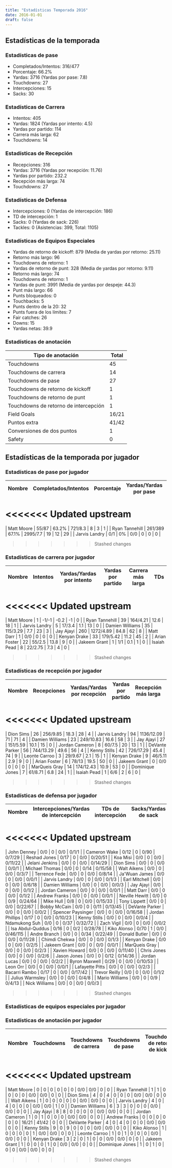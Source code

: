 ```yaml
---
title: "Estadísticas Temporada 2016"
date: 2016-01-01
draft: false
---
```


## Estadísticas de la temporada
### Estadísticas de pase
* Completados/Intentos: 316/477
* Porcentaje: 66.2%
* Yardas: 3716 (Yardas por pase: 7.8)
* Touchdowns: 27
* Intercepciones: 15
* Sacks: 30

### Estadísticas de Carrera
* Intentos: 405
* Yardas: 1824 (Yardas por intento: 4.5)
* Yardas por partido: 114
* Carrera más larga: 62
* Touchdowns: 14

### Estadísticas de Recepción
* Recepciones: 316
* Yardas: 3716 (Yardas por recepción: 11.76)
* Yardas por partido: 232.2
* Recepción más larga: 74
* Touchdowns: 27

### Estadísticas de Defensa
* Intercepciones: 0 (Yardas de intercepción: 186)
* TD de intercepción: 1
* Sacks: 0 (Yardas de sack: 226)
* Tackles: 0 (Asistencias: 399, Total: 1105)

### Estadísticas de Equipos Especiales
* Yardas de retorno de kickoff: 879 (Media de yardas por retorno: 25.11)
* Retorno más largo: 96
* Touchdowns de retorno: 1
* Yardas de retorno de punt: 328 (Media de yardas por retorno: 9.11)
* Retorno más largo: 74
* Touchdowns de retorno: 1
* Yardas de punt: 3991 (Media de yardas por despeje: 44.3)
* Punt más largo: 66
* Punts bloqueados: 0
* Touchbacks: 5
* Punts dentro de la 20: 32
* Punts fuera de los límites: 7
* Fair catches: 26
* Downs: 15
* Yardas netas: 39.9

### Estadísticas de anotación
| Tipo de anotación | Total |
|-------------------|-------|
| Touchdowns | 45 |
| Touchdowns de carrera | 14 |
| Touchdowns de pase | 27 |
| Touchdowns de retorno de kickoff | 1 |
| Touchdowns de retorno de punt | 1 |
| Touchdowns de retorno de intercepción | 1 |
| Field Goals | 16/21 |
| Puntos extra | 41/42 |
| Conversiones de dos puntos | 1 |
| Safety | 0 |

## Estadísticas de la temporada por jugador
### Estadísticas de pase por jugador
| Nombre | Completados/Intentos | Porcentaje | Yardas/Yardas por pase | TDs | Intercepciones | Sacks |
|--------|----------------------|------------|------------------------|-----|----------------|-------|
<<<<<<< Updated upstream
=======
| Matt Moore | 55/87 | 63.2% | 721/8.3 | 8 | 3 | 1 |
| Ryan Tannehill | 261/389 | 67.1% | 2995/7.7 | 19 | 12 | 29 |
| Jarvis Landry | 0/1 | 0% | 0/0 | 0 | 0 | 0 |
>>>>>>> Stashed changes


### Estadísticas de carrera por jugador
| Nombre | Intentos | Yardas/Yardas por intento | Yardas por partido | Carrera más larga | TDs |
|--------|----------|--------------------------|--------------------|-------------------|-----|
<<<<<<< Updated upstream
=======
| Matt Moore | 1 | -1/-1 | -0.2 | -1 | 0 |
| Ryan Tannehill | 39 | 164/4.21 | 12.6 | 18 | 1 |
| Jarvis Landry | 5 | 17/3.4 | 1.1 | 13 | 0 |
| Damien Williams | 35 | 115/3.29 | 7.7 | 23 | 3 |
| Jay Ajayi | 260 | 1272/4.89 | 84.8 | 62 | 8 |
| Matt Darr | 1 | 0/0 | 0 | 0 | 0 |
| Kenyan Drake | 33 | 179/5.42 | 11.2 | 45 | 2 |
| Arian Foster | 22 | 55/2.5 | 13.8 | 9 | 0 |
| Jakeem Grant | 1 | 1/1 | 0.1 | 1 | 0 |
| Isaiah Pead | 8 | 22/2.75 | 7.3 | 4 | 0 |
>>>>>>> Stashed changes


### Estadísticas de recepción por jugador
| Nombre | Recepciones | Yardas/Yardas por recepción | Yardas por partido | Recepción más larga | TDs |
|--------|-------------|----------------------------|--------------------|---------------------|-----|
<<<<<<< Updated upstream
=======
| Dion Sims | 26 | 256/9.85 | 18.3 | 28 | 4 |
| Jarvis Landry | 94 | 1136/12.09 | 71 | 71 | 4 |
| Damien Williams | 23 | 249/10.83 | 16.6 | 58 | 3 |
| Jay Ajayi | 27 | 151/5.59 | 10.1 | 15 | 0 |
| Jordan Cameron | 8 | 60/7.5 | 20 | 13 | 1 |
| DeVante Parker | 56 | 744/13.29 | 49.6 | 56 | 4 |
| Kenny Stills | 42 | 726/17.29 | 45.4 | 74 | 9 |
| Leonte Carroo | 3 | 29/9.67 | 2.1 | 15 | 1 |
| Kenyan Drake | 9 | 46/5.11 | 2.9 | 9 | 0 |
| Arian Foster | 6 | 78/13 | 19.5 | 50 | 0 |
| Jakeem Grant | 0 | 0/0 | 0 | 0 | 0 |
| MarQueis Gray | 14 | 174/12.43 | 10.9 | 53 | 0 |
| Dominique Jones | 7 | 61/8.71 | 6.8 | 24 | 1 |
| Isaiah Pead | 1 | 6/6 | 2 | 6 | 0 |
>>>>>>> Stashed changes


### Estadísticas de defensa por jugador
| Nombre | Intercepciones/Yardas de intercepción | TDs de intercepción | Sacks/Yardas de sack | Tackles/Asistencias/Total |
|--------|--------------------------------------|---------------------|-----------------------|--------------------------|
<<<<<<< Updated upstream
=======
| John Denney | 0/0 | 0 | 0/0 | 0/1/1 |
| Cameron Wake | 0/12 | 0 | 0/90 | 0/7/29 |
| Reshad Jones | 0/17 | 0 | 0/0 | 0/20/51 |
| Koa Misi | 0/0 | 0 | 0/0 | 0/11/22 |
| Jelani Jenkins | 0/0 | 0 | 0/0 | 0/14/29 |
| Dion Sims | 0/0 | 0 | 0/0 | 0/0/1 |
| Michael Thomas | 0/0 | 0 | 0/14 | 0/15/58 |
| Walt Aikens | 0/0 | 0 | 0/0 | 0/3/7 |
| Terrence Fede | 0/0 | 0 | 0/0 | 0/8/14 |
| Ja'Wuan James | 0/0 | 0 | 0/0 | 0/0/1 |
| Jarvis Landry | 0/0 | 0 | 0/0 | 0/1/3 |
| Earl Mitchell | 0/0 | 0 | 0/0 | 0/6/18 |
| Damien Williams | 0/0 | 0 | 0/0 | 0/0/3 |
| Jay Ajayi | 0/0 | 0 | 0/0 | 0/1/2 |
| Jordan Cameron | 0/0 | 0 | 0/0 | 0/0/1 |
| Matt Darr | 0/0 | 0 | 0/0 | 0/1/2 |
| Andrew Franks | 0/0 | 0 | 0/0 | 0/0/1 |
| Neville Hewitt | 0/0 | 0 | 0/9 | 0/24/64 |
| Mike Hull | 0/8 | 0 | 0/0 | 0/15/33 |
| Tony Lippett | 0/0 | 0 | 0/0 | 0/22/67 |
| Bobby McCain | 0/0 | 0 | 0/11 | 0/13/45 |
| DeVante Parker | 0/0 | 0 | 0/0 | 0/0/2 |
| Spencer Paysinger | 0/0 | 0 | 0/0 | 0/16/58 |
| Jordan Phillips | 0/17 | 0 | 0/0 | 0/10/23 |
| Kenny Stills | 0/0 | 0 | 0/0 | 0/0/4 |
| Ndamukong Suh | 0/0 | 0 | 0/37 | 0/32/72 |
| Zach Vigil | 0/0 | 0 | 0/0 | 0/0/2 |
| Isa Abdul-Quddus | 0/16 | 0 | 0/2 | 0/28/78 |
| Kiko Alonso | 0/70 | 1 | 0/0 | 0/46/115 |
| Andre Branch | 0/0 | 0 | 0/34 | 0/22/49 |
| Donald Butler | 0/0 | 0 | 0/0 | 0/11/28 |
| Chimdi Chekwa | 0/0 | 0 | 0/0 | 0/1/3 |
| Kenyan Drake | 0/0 | 0 | 0/0 | 0/2/5 |
| Jakeem Grant | 0/0 | 0 | 0/0 | 0/0/1 |
| MarQueis Gray | 0/0 | 0 | 0/0 | 0/2/3 |
| Xavien Howard | 0/0 | 0 | 0/0 | 0/11/40 |
| Chris Jones | 0/0 | 0 | 0/0 | 0/2/6 |
| Jason Jones | 0/0 | 0 | 0/12 | 0/14/36 |
| Jordan Lucas | 0/0 | 0 | 0/0 | 0/2/2 |
| Byron Maxwell | 0/29 | 0 | 0/0 | 0/10/53 |
| Leon Orr | 0/0 | 0 | 0/0 | 0/0/1 |
| Lafayette Pitts | 0/0 | 0 | 0/0 | 0/2/3 |
| Bacarri Rambo | 0/17 | 0 | 0/0 | 0/17/42 |
| Trevor Reilly | 0/0 | 0 | 0/0 | 0/1/2 |
| Julius Warmsley | 0/0 | 0 | 0/0 | 0/4/8 |
| Mario Williams | 0/0 | 0 | 0/9 | 0/4/13 |
| Nick Williams | 0/0 | 0 | 0/0 | 0/0/3 |
>>>>>>> Stashed changes


### Estadísticas de equipos especiales por jugador
<!-- Puedes agregar aquí tablas para KickoffReturn, PuntReturn, Punting, Kicking si lo necesitas -->

### Estadísticas de anotación por jugador
| Nombre | Touchdowns | Touchdowns de carrera | Touchdowns de pase | Touchdowns de retorno de kickoff | Touchdowns de retorno de punt | Touchdowns de retorno de intercepción | Field Goals | Puntos extra | Conversiones de dos puntos | Safety |
|--------|------------|----------------|---------------------|----------------------------------|-------------------------------|----------------------------------|------------|--------------|--------------------------|--------|
<<<<<<< Updated upstream
=======
| Matt Moore | 0 | 0 | 0 | 0 | 0 | 0 | 0/0 | 0/0 | 0 | 0 |
| Ryan Tannehill | 1 | 1 | 0 | 0 | 0 | 0 | 0/0 | 0/0 | 0 | 0 |
| Dion Sims | 4 | 0 | 4 | 0 | 0 | 0 | 0/0 | 0/0 | 0 | 0 |
| Walt Aikens | 1 | 0 | 0 | 0 | 0 | 0 | 0/0 | 0/0 | 0 | 0 |
| Jarvis Landry | 4 | 0 | 4 | 0 | 0 | 0 | 0/0 | 0/0 | 1 | 0 |
| Damien Williams | 6 | 3 | 3 | 0 | 0 | 0 | 0/0 | 0/0 | 0 | 0 |
| Jay Ajayi | 8 | 8 | 0 | 0 | 0 | 0 | 0/0 | 0/0 | 0 | 0 |
| Jordan Cameron | 1 | 0 | 1 | 0 | 0 | 0 | 0/0 | 0/0 | 0 | 0 |
| Andrew Franks | 0 | 0 | 0 | 0 | 0 | 0 | 16/21 | 41/42 | 0 | 0 |
| DeVante Parker | 4 | 0 | 4 | 0 | 0 | 0 | 0/0 | 0/0 | 0 | 0 |
| Kenny Stills | 9 | 0 | 9 | 0 | 0 | 0 | 0/0 | 0/0 | 0 | 0 |
| Kiko Alonso | 1 | 0 | 0 | 0 | 0 | 1 | 0/0 | 0/0 | 0 | 0 |
| Leonte Carroo | 1 | 0 | 1 | 0 | 0 | 0 | 0/0 | 0/0 | 0 | 0 |
| Kenyan Drake | 3 | 2 | 0 | 1 | 0 | 0 | 0/0 | 0/0 | 0 | 0 |
| Jakeem Grant | 1 | 0 | 0 | 0 | 1 | 0 | 0/0 | 0/0 | 0 | 0 |
| Dominique Jones | 1 | 0 | 1 | 0 | 0 | 0 | 0/0 | 0/0 | 0 | 0 |
>>>>>>> Stashed changes

